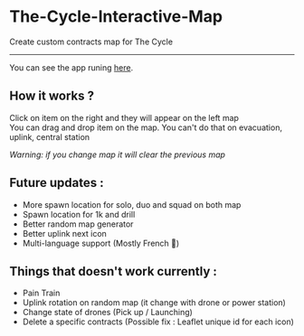 # The-Cycle-Interactive-Map #  
Create custom contracts map for The Cycle

-----  

You can see the app runing [here](https://thecyclemapcreator.go.yj.fr/index.html).  

## How it works ? ##  

Click on item on the right and they will appear on the left map  
You can drag and drop item on the map. You can't do that on evacuation, uplink, central station  

*Warning: if you change map it will clear the previous map*  

## Future updates : ##  

* More spawn location for solo, duo and squad on both map
* Spawn location for 1k and drill
* Better random map generator
* Better uplink next icon
* Multi-language support (Mostly French 🥖)

## Things that doesn't work currently : ##  

* Pain Train
* Uplink rotation on random map (it change with drone or power station)
* Change state of drones (Pick up / Launching)
* Delete a specific contracts (Possible fix : Leaflet unique id for each icon)

